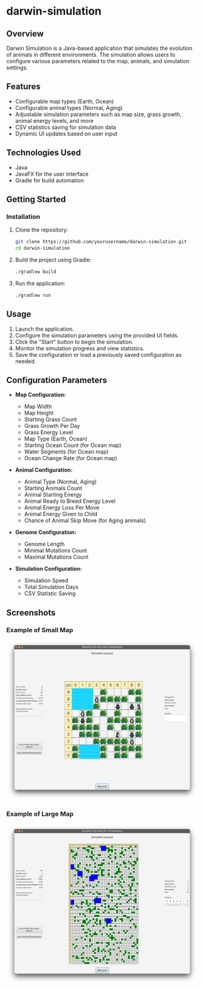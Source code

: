 # darwin-simulation



## Overview
Darwin Simulation is a Java-based application that simulates the evolution of animals in different environments. The simulation allows users to configure various parameters related to the map, animals, and simulation settings.

## Features
- Configurable map types (Earth, Ocean)
- Configurable animal types (Normal, Aging)
- Adjustable simulation parameters such as map size, grass growth, animal energy levels, and more
- CSV statistics saving for simulation data
- Dynamic UI updates based on user input

## Technologies Used
- Java
- JavaFX for the user interface
- Gradle for build automation

## Getting Started

### Installation
1. Clone the repository:
    ```sh
    git clone https://github.com/yourusername/darwin-simulation.git
    cd darwin-simulation
    ```

2. Build the project using Gradle:
    ```sh
    ./gradlew build
    ```

3. Run the application:
    ```sh
    ./gradlew run
    ```

## Usage
1. Launch the application.
2. Configure the simulation parameters using the provided UI fields.
3. Click the "Start" button to begin the simulation.
4. Monitor the simulation progress and view statistics.
5. Save the configuration or load a previously saved configuration as needed.

## Configuration Parameters
- **Map Configuration:**
    - Map Width
    - Map Height
    - Starting Grass Count
    - Grass Growth Per Day
    - Grass Energy Level
    - Map Type (Earth, Ocean)
    - Starting Ocean Count (for Ocean map)
    - Water Segments (for Ocean map)
    - Ocean Change Rate (for Ocean map)

- **Animal Configuration:**
    - Animal Type (Normal, Aging)
    - Starting Animals Count
    - Animal Starting Energy
    - Animal Ready to Breed Energy Level
    - Animal Energy Loss Per Move
    - Animal Energy Given to Child
    - Chance of Animal Skip Move (for Aging animals)

- **Genome Configuration:**
    - Genome Length
    - Minimal Mutations Count
    - Maximal Mutations Count

- **Simulation Configuration:**
    - Simulation Speed
    - Total Simulation Days
    - CSV Statistic Saving

## Screenshots

[//]: # (### Configuration Window)

[//]: # (![Configuration Window]&#40;configuration.png "Configuration Window"&#41;)

### Example of Small Map
![Example of Small Map](./images/small_map.png "Example of small map")

### Example of Large Map
![Example of Large Map](./images/large_map.png "Example of large map")
